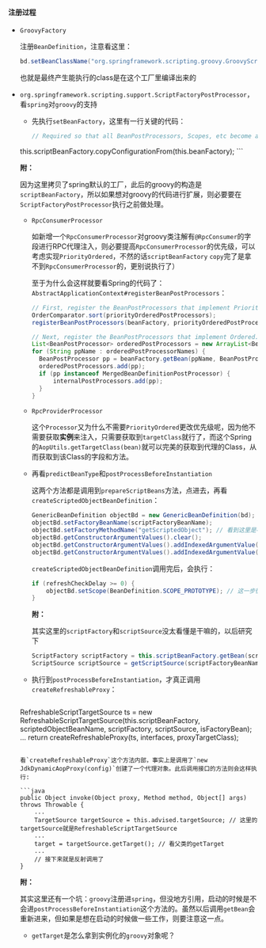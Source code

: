 #### 注册过程

- `GroovyFactory`

  注册`BeanDefinition`，注意看这里：
  
  ```java
  bd.setBeanClassName("org.springframework.scripting.groovy.GroovyScriptFactory");
  ```
  
  也就是最终产生能执行的class是在这个工厂里编译出来的


- `org.springframework.scripting.support.ScriptFactoryPostProcessor`，看`spring`对`groovy`的支持

	- 先执行`setBeanFactory`，这里有一行关键的代码：

	  ```java
	  // Required so that all BeanPostProcessors, Scopes, etc become available.
    this.scriptBeanFactory.copyConfigurationFrom(this.beanFactory);
	  ```
  
    **附：**
  
    因为这里拷贝了spring默认的工厂，此后的groovy的构造是`scriptBeanFactory`，所以如果想对groovy的代码进行扩展，则必要要在`ScriptFactoryPostProcessor`执行之前做处理。
  
    * `RpcConsumerProcessor`
  
      如新增一个`RpcConsumerProcessor`对groovy类注解有`@RpcConsumer`的字段进行RPC代理注入，则必要提高`RpcConsumerProcessor`的优先级，可以考虑实现`PriorityOrdered`，不然的话`scriptBeanFactory` `copy`完了是拿不到`RpcConsumerProcessor`的，更别说执行了）
  
      至于为什么会这样就要看Spring的代码了：`AbstractApplicationContext#registerBeanPostProcessors`：
  
      ```java
      // First, register the BeanPostProcessors that implement PriorityOrdered.
      OrderComparator.sort(priorityOrderedPostProcessors);
      registerBeanPostProcessors(beanFactory, priorityOrderedPostProcessors); // 所以必须要在下面ScriptFactoryPostProcessor构造之前把自定义的Processors优先注册进去
      
      // Next, register the BeanPostProcessors that implement Ordered.
      List<BeanPostProcessor> orderedPostProcessors = new ArrayList<BeanPostProcessor>();
      for (String ppName : orderedPostProcessorNames) {
      	BeanPostProcessor pp = beanFactory.getBean(ppName, BeanPostProcessor.class); // 这里就会构造ScriptFactoryPostProcessor并调用setBeanFactory
      	orderedPostProcessors.add(pp);
      	if (pp instanceof MergedBeanDefinitionPostProcessor) {
      		internalPostProcessors.add(pp);
      	}
      }
      ```
  
    * `RpcProviderProcessor`
  
      这个`Processor`又为什么不需要`PriorityOrdered`更改优先级呢，因为他不需要获取**实例**来注入，只需要获取到`targetClass`就行了，而这个Spring的`AopUtils.getTargetClass(bean)`就可以完美的获取到代理的Class，从而获取到该Class的字段和方法。
  
      
  
  - 再看`predictBeanType`和`postProcessBeforeInstantiation`
  
    这两个方法都是调用到`prepareScriptBeans`方法，点进去，再看`createScriptedObjectBeanDefinition`：
  
    ```java
    GenericBeanDefinition objectBd = new GenericBeanDefinition(bd); // 传进父bd，也就是一开始我们GroovyFactory构建的bd
    objectBd.setFactoryBeanName(scriptFactoryBeanName);
    objectBd.setFactoryMethodName("getScriptedObject"); // 看到这里是不是就和GroovyScriptFactor对应上啦
    objectBd.getConstructorArgumentValues().clear();
    objectBd.getConstructorArgumentValues().addIndexedArgumentValue(0, scriptSource);
    objectBd.getConstructorArgumentValues().addIndexedArgumentValue(1, interfaces);
    ```
  
    `createScriptedObjectBeanDefinition`调用完后，会执行：
  
    ```java
    if (refreshCheckDelay >= 0) {
    	objectBd.setScope(BeanDefinition.SCOPE_PROTOTYPE); // 这一步很重要，此后的脚本热替换要用到
    }
    ```
  
    **附：**
  
    其实这里的`scriptFactory`和`scriptSource`没太看懂是干嘛的，以后研究下
  
    ```java
    ScriptFactory scriptFactory = this.scriptBeanFactory.getBean(scriptFactoryBeanName, ScriptFactory.class);
    ScriptSource scriptSource = getScriptSource(scriptFactoryBeanName, scriptFactory.getScriptSourceLocator());
    ```
  
    
  
  - 执行到`postProcessBeforeInstantiation`，才真正调用`createRefreshableProxy`：
  
    ```java
  RefreshableScriptTargetSource ts = new RefreshableScriptTargetSource(this.scriptBeanFactory,
    		scriptedObjectBeanName, scriptFactory, scriptSource, isFactoryBean);
  ...
    return createRefreshableProxy(ts, interfaces, proxyTargetClass);
    ```
    
    看`createRefreshableProxy`这个方法内部，事实上是调用了`new JdkDynamicAopProxy(config)`创建了一个代理对象。此后调用接口的方法则会这样执行:
    
    ```java
    public Object invoke(Object proxy, Method method, Object[] args) throws Throwable {
        ...
        TargetSource targetSource = this.advised.targetSource; // 这里的targetSource就是RefreshableScriptTargetSource
        ...
        target = targetSource.getTarget(); // 看父类的getTarget
        ...
        // 接下来就是反射调用了
    }
    ```
    
    **附：**
    
    其实这里还有一个坑：`groovy`注册进`spring`，但没地方引用，启动的时候是不会进`postProcessBeforeInstantiation`这个方法的。虽然以后调用`getBean`会重新进来，但如果是想在启动的时候做一些工作，则要注意这一点。
    
    
    
  - `getTarget`是怎么拿到实例化的`groovy`对象呢？